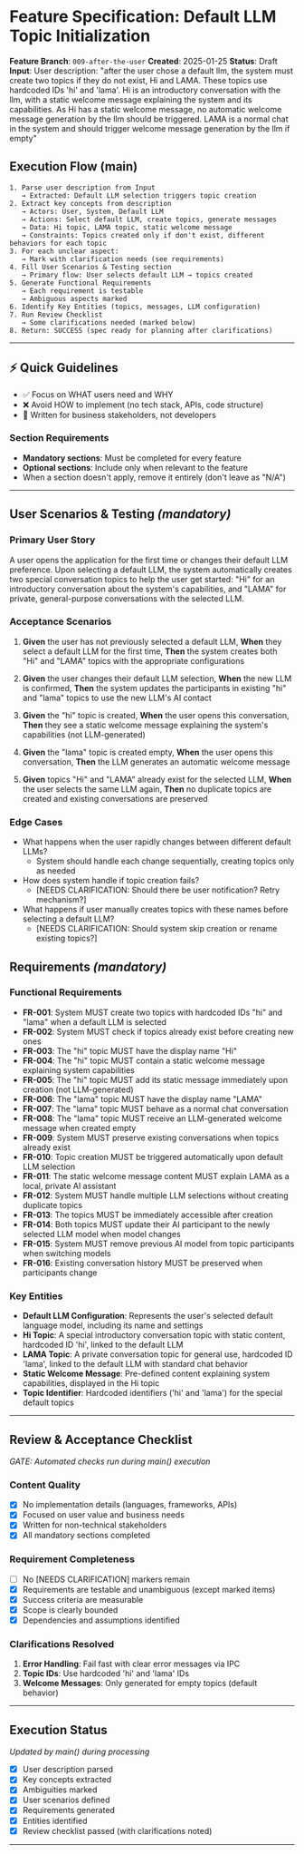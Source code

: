 # Feature Specification: Default LLM Topic Initialization

**Feature Branch**: `009-after-the-user`
**Created**: 2025-01-25
**Status**: Draft
**Input**: User description: "after the user chose a default llm, the system must create two topics if they do not exist, Hi and LAMA. These topics use hardcoded IDs 'hi' and 'lama'. Hi is an introductory conversation with the llm, with a static welcome message explaining the system and its capabilities. As Hi has a static welcome message, no automatic welcome message generation by the llm should be triggered. LAMA is a normal chat in the system and should trigger welcome message generation by the llm if empty"

## Execution Flow (main)
```
1. Parse user description from Input
   → Extracted: Default LLM selection triggers topic creation
2. Extract key concepts from description
   → Actors: User, System, Default LLM
   → Actions: Select default LLM, create topics, generate messages
   → Data: Hi topic, LAMA topic, static welcome message
   → Constraints: Topics created only if don't exist, different behaviors for each topic
3. For each unclear aspect:
   → Mark with clarification needs (see requirements)
4. Fill User Scenarios & Testing section
   → Primary flow: User selects default LLM → topics created
5. Generate Functional Requirements
   → Each requirement is testable
   → Ambiguous aspects marked
6. Identify Key Entities (topics, messages, LLM configuration)
7. Run Review Checklist
   → Some clarifications needed (marked below)
8. Return: SUCCESS (spec ready for planning after clarifications)
```

---

## ⚡ Quick Guidelines
- ✅ Focus on WHAT users need and WHY
- ❌ Avoid HOW to implement (no tech stack, APIs, code structure)
- 👥 Written for business stakeholders, not developers

### Section Requirements
- **Mandatory sections**: Must be completed for every feature
- **Optional sections**: Include only when relevant to the feature
- When a section doesn't apply, remove it entirely (don't leave as "N/A")

---

## User Scenarios & Testing *(mandatory)*

### Primary User Story
A user opens the application for the first time or changes their default LLM preference. Upon selecting a default LLM, the system automatically creates two special conversation topics to help the user get started: "Hi" for an introductory conversation about the system's capabilities, and "LAMA" for private, general-purpose conversations with the selected LLM.

### Acceptance Scenarios
1. **Given** the user has not previously selected a default LLM, **When** they select a default LLM for the first time, **Then** the system creates both "Hi" and "LAMA" topics with the appropriate configurations

2. **Given** the user changes their default LLM selection, **When** the new LLM is confirmed, **Then** the system updates the participants in existing "hi" and "lama" topics to use the new LLM's AI contact

3. **Given** the "hi" topic is created, **When** the user opens this conversation, **Then** they see a static welcome message explaining the system's capabilities (not LLM-generated)

4. **Given** the "lama" topic is created empty, **When** the user opens this conversation, **Then** the LLM generates an automatic welcome message

5. **Given** topics "Hi" and "LAMA" already exist for the selected LLM, **When** the user selects the same LLM again, **Then** no duplicate topics are created and existing conversations are preserved

### Edge Cases
- What happens when the user rapidly changes between different default LLMs?
  - System should handle each change sequentially, creating topics only as needed
- How does system handle if topic creation fails?
  - [NEEDS CLARIFICATION: Should there be user notification? Retry mechanism?]
- What happens if user manually creates topics with these names before selecting a default LLM?
  - [NEEDS CLARIFICATION: Should system skip creation or rename existing topics?]

## Requirements *(mandatory)*

### Functional Requirements
- **FR-001**: System MUST create two topics with hardcoded IDs "hi" and "lama" when a default LLM is selected
- **FR-002**: System MUST check if topics already exist before creating new ones
- **FR-003**: The "hi" topic MUST have the display name "Hi"
- **FR-004**: The "hi" topic MUST contain a static welcome message explaining system capabilities
- **FR-005**: The "hi" topic MUST add its static message immediately upon creation (not LLM-generated)
- **FR-006**: The "lama" topic MUST have the display name "LAMA"
- **FR-007**: The "lama" topic MUST behave as a normal chat conversation
- **FR-008**: The "lama" topic MUST receive an LLM-generated welcome message when created empty
- **FR-009**: System MUST preserve existing conversations when topics already exist
- **FR-010**: Topic creation MUST be triggered automatically upon default LLM selection
- **FR-011**: The static welcome message content MUST explain LAMA as a local, private AI assistant
- **FR-012**: System MUST handle multiple LLM selections without creating duplicate topics
- **FR-013**: The topics MUST be immediately accessible after creation
- **FR-014**: Both topics MUST update their AI participant to the newly selected LLM model when model changes
- **FR-015**: System MUST remove previous AI model from topic participants when switching models
- **FR-016**: Existing conversation history MUST be preserved when participants change

### Key Entities
- **Default LLM Configuration**: Represents the user's selected default language model, including its name and settings
- **Hi Topic**: A special introductory conversation topic with static content, hardcoded ID 'hi', linked to the default LLM
- **LAMA Topic**: A private conversation topic for general use, hardcoded ID 'lama', linked to the default LLM with standard chat behavior
- **Static Welcome Message**: Pre-defined content explaining system capabilities, displayed in the Hi topic
- **Topic Identifier**: Hardcoded identifiers ('hi' and 'lama') for the special default topics

---

## Review & Acceptance Checklist
*GATE: Automated checks run during main() execution*

### Content Quality
- [x] No implementation details (languages, frameworks, APIs)
- [x] Focused on user value and business needs
- [x] Written for non-technical stakeholders
- [x] All mandatory sections completed

### Requirement Completeness
- [ ] No [NEEDS CLARIFICATION] markers remain
- [x] Requirements are testable and unambiguous (except marked items)
- [x] Success criteria are measurable
- [x] Scope is clearly bounded
- [x] Dependencies and assumptions identified

### Clarifications Resolved
1. **Error Handling**: Fail fast with clear error messages via IPC
2. **Topic IDs**: Use hardcoded 'hi' and 'lama' IDs
3. **Welcome Messages**: Only generated for empty topics (default behavior)

---

## Execution Status
*Updated by main() during processing*

- [x] User description parsed
- [x] Key concepts extracted
- [x] Ambiguities marked
- [x] User scenarios defined
- [x] Requirements generated
- [x] Entities identified
- [x] Review checklist passed (with clarifications noted)

---